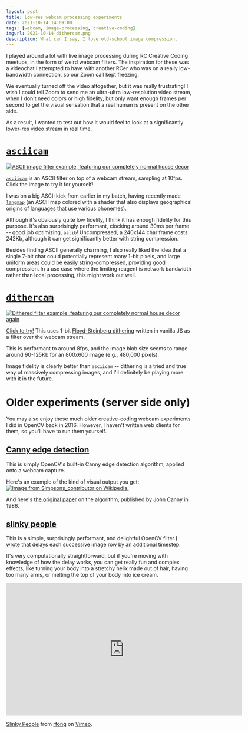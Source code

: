 ```yaml
---
layout: post
title: Low-res webcam processing experiments
date: 2021-10-14 14:09:00
tags: [webcam, image-processing, creative-coding]
imgurl: 2021-10-14-dithercam.png
description: What can I say, I love old-school image compression.
---
```


I played around a lot with live image processing during RC Creative Coding meetups, in the form of weird webcam filters. The inspiration for these was a videochat I attempted to have with another RCer who was on a really low-bandwidth connection, so our Zoom call kept freezing.

We eventually turned off the video altogether, but it was really frustrating! I wish I could tell Zoom to send me an ultra-ultra low-resolution video stream, when I don't need colors or high fidelity, but only want enough frames per second to get the visual sensation that a real human is present on the other side.

As a result, I wanted to test out how it would feel to look at a significantly lower-res video stream in real time.

# [`asciicam`](https://rfong.github.io/creative-coding/asciicam/)

<a href="https://rfong.github.io/creative-coding/asciicam/">
<img alt="ASCII image filter example, featuring our completely normal house decor" src="{{site.baseurl}}/assets/images/2021-10-14-asciicam.png" />
</a>

[`asciicam`](https://rfong.github.io/creative-coding/asciicam/) is an ASCII filter on top of a webcam stream, sampling at 10fps. Click the image to try it for yourself!

I was on a big ASCII kick from earlier in my batch, having recently made [`langmap`](https://rfong.github.io/creative-coding/langmap/) (an ASCII map colored with a shader that also displays geographical origins of languages that use various phonemes).

Although it's obviously quite low fidelity, I think it has enough fidelity for this purpose. It's also surprisingly performant, clocking around 30ms per frame -- good job optimizing, `aalib`! Uncompressed, a 240x144 char frame costs 242Kb, although it can get significantly better with string compression.

Besides finding ASCII generally charming, I also really liked the idea that a single 7-bit char could potentially represent many 1-bit pixels, and large uniform areas could be easily string-compressed, providing good compression. In a use case where the limiting reagent is network bandwidth rather than local processing, this might work out well.

# [`dithercam`](https://rfong.github.io/creative-coding/dithercam/)

<a href="https://rfong.github.io/creative-coding/dithercam/">
<img alt="Dithered filter example, featuring our completely normal house decor again" src="{{site.baseurl}}/assets/images/2021-10-14-dithercam.png" />
</a>

[Click to try!](https://rfong.github.io/creative-coding/dithercam/) This uses 1-bit [Floyd-Steinberg dithering](https://en.wikipedia.org/wiki/Floyd%E2%80%93Steinberg_dithering) written in vanilla JS as a filter over the webcam stream.

This is performant to around 8fps, and the image blob size seems to range around 90-125Kb for an 800x600 image (e.g., 480,000 pixels).

Image fidelity is clearly better than `asciicam` -- dithering is a tried and true way of massively compressing images, and I'll definitely be playing more with it in the future.

# Older experiments (server side only)

You may also enjoy these much older creative-coding webcam experiments I did in OpenCV back in 2016. However, I haven't written web clients for them, so you'll have to run them yourself.

## [Canny edge detection](https://gist.github.com/rfong/49ee29e46ef0166fc78b496698063922)

This is simply OpenCV's built-in Canny edge detection algorithm, applied onto a webcam capture.

Here's an example of the kind of visual output you get:
<a href="https://en.wikipedia.org/wiki/Canny_edge_detector#/media/File:Valve_monochrome_canny_(6).PNG"><img alt="Image from Simpsons_contributor on Wikipedia." src="{{site.baseurl}}/assets/images/canny_edge_example.png" /></a>

And here's [the original paper](http://citeseerx.ist.psu.edu/viewdoc/download?doi=10.1.1.420.3300&rep=rep1&type=pdf) on the algorithm, published by John Canny in 1986.

## [slinky people](https://gist.github.com/rfong/1627a348dd8e8655f0647ccb4c7adae2)

This is a simple, surprisingly performant, and delightful OpenCV filter [I wrote](https://gist.github.com/rfong/1627a348dd8e8655f0647ccb4c7adae2) that delays each successive image row by an additional timestep.

It's very computationally straightforward, but if you're moving with knowledge of how the delay works, you can get really fun and complex effects, like turning your body into a stretchy helix made out of hair, having too many arms, or melting the top of your body into ice cream.

<iframe src="https://player.vimeo.com/video/183155228?h=f706d36aa8" width="640" height="360" frameborder="0" allow="autoplay; fullscreen; picture-in-picture" allowfullscreen></iframe>
<p><a href="https://vimeo.com/183155228">Slinky People</a> from <a href="https://vimeo.com/rfong">rfong</a> on <a href="https://vimeo.com">Vimeo</a>.</p>
